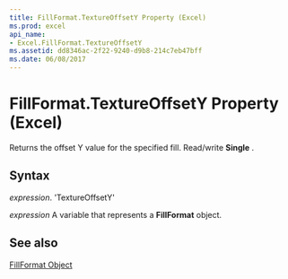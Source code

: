 ```yaml
---
title: FillFormat.TextureOffsetY Property (Excel)
ms.prod: excel
api_name:
- Excel.FillFormat.TextureOffsetY
ms.assetid: dd8346ac-2f22-9240-d9b8-214c7eb47bff
ms.date: 06/08/2017
---
```



# FillFormat.TextureOffsetY Property (Excel)

Returns the offset Y value for the specified fill. Read/write  **Single** .


## Syntax

 _expression_. 'TextureOffsetY'

 _expression_ A variable that represents a **FillFormat** object.


## See also


[FillFormat Object](Excel.FillFormat.md)

